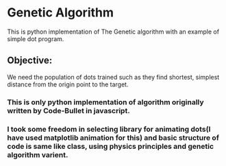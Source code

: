 # Genetic Algorithm
This is python implementation of The Genetic algorithm with an example of simple dot program.
 ## Objective:
   We need the population of dots trained such as they find shortest, simplest distance from the origin point to the target.
### This is only python implementation of algorithm originally written by Code-Bullet in javascript.
### I took some freedom in selecting library for animating dots(I have used matplotlib animation for this) and basic structure of code is same like class, using physics principles and genetic algorithm varient. 
